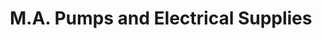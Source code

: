 ---
title: "M.A. Pumps and Electrical Supplies"
url: /manila/m-a-pumps-and-electrical-supplies/
shop: electrical
---